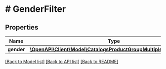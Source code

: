 # # GenderFilter

## Properties

Name | Type | Description | Notes
------------ | ------------- | ------------- | -------------
**gender** | [**\OpenAPI\Client\Model\CatalogsProductGroupMultipleGenderCriteria**](.md) |  |

[[Back to Model list]](../../README.md#models) [[Back to API list]](../../README.md#endpoints) [[Back to README]](../../README.md)

